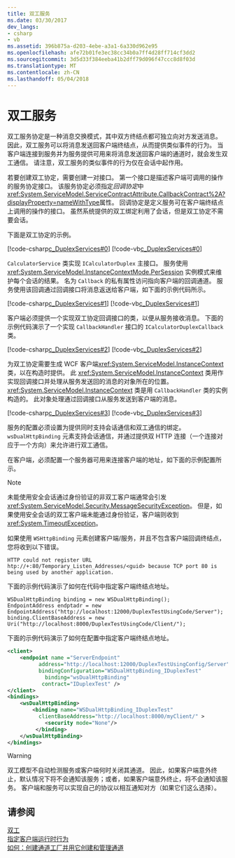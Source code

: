 ```yaml
---
title: 双工服务
ms.date: 03/30/2017
dev_langs:
- csharp
- vb
ms.assetid: 396b875a-d203-4ebe-a3a1-6a330d962e95
ms.openlocfilehash: afe72b01fe3ec38cc34b0a7ff4d28ff714cf3dd2
ms.sourcegitcommit: 3d5d33f384eeba41b2dff79d096f47ccc8d8f03d
ms.translationtype: MT
ms.contentlocale: zh-CN
ms.lasthandoff: 05/04/2018
---
```

# <a name="duplex-services"></a>双工服务
双工服务协定是一种消息交换模式，其中双方终结点都可独立向对方发送消息。 因此，双工服务可以将消息发送回客户端终结点，从而提供类似事件的行为。 当客户端连接到服务并为服务提供可用来将消息发送回客户端的通道时，就会发生双工通信。 请注意，双工服务的类似事件的行为仅在会话中起作用。  
  
 若要创建双工协定，需要创建一对接口。 第一个接口是描述客户端可调用的操作的服务协定接口。 该服务协定必须指定*回调协定*中<xref:System.ServiceModel.ServiceContractAttribute.CallbackContract%2A?displayProperty=nameWithType>属性。 回调协定是定义服务可在客户端终结点上调用的操作的接口。 虽然系统提供的双工绑定利用了会话，但是双工协定不需要会话。  
  
 下面是双工协定的示例。  
  
 [!code-csharp[c_DuplexServices#0](../../../../samples/snippets/csharp/VS_Snippets_CFX/c_duplexservices/cs/service.cs#0)]
 [!code-vb[c_DuplexServices#0](../../../../samples/snippets/visualbasic/VS_Snippets_CFX/c_duplexservices/vb/service.vb#0)]  
  
 `CalculatorService` 类实现 `ICalculatorDuplex` 主接口。 服务使用 <xref:System.ServiceModel.InstanceContextMode.PerSession> 实例模式来维护每个会话的结果。 名为 `Callback` 的私有属性访问指向客户端的回调通道。 服务使用该回调通过回调接口将消息返送给客户端，如下面的示例代码所示。  
  
 [!code-csharp[c_DuplexServices#1](../../../../samples/snippets/csharp/VS_Snippets_CFX/c_duplexservices/cs/service.cs#1)]
 [!code-vb[c_DuplexServices#1](../../../../samples/snippets/visualbasic/VS_Snippets_CFX/c_duplexservices/vb/service.vb#1)]  
  
 客户端必须提供一个实现双工协定回调接口的类，以便从服务接收消息。 下面的示例代码演示了一个实现 `CallbackHandler` 接口的 `ICalculatorDuplexCallback` 类。  
  
 [!code-csharp[c_DuplexServices#2](../../../../samples/snippets/csharp/VS_Snippets_CFX/c_duplexservices/cs/client.cs#2)]
 [!code-vb[c_DuplexServices#2](../../../../samples/snippets/visualbasic/VS_Snippets_CFX/c_duplexservices/vb/client.vb#2)]  
  
 为双工协定需要生成 WCF 客户端<xref:System.ServiceModel.InstanceContext>类，以在构造时提供。 此 <xref:System.ServiceModel.InstanceContext> 类用作实现回调接口并处理从服务发送回的消息的对象所在的位置。 <xref:System.ServiceModel.InstanceContext> 类是用 `CallbackHandler` 类的实例构造的。 此对象处理通过回调接口从服务发送到客户端的消息。  
  
 [!code-csharp[c_DuplexServices#3](../../../../samples/snippets/csharp/VS_Snippets_CFX/c_duplexservices/cs/client.cs#3)]
 [!code-vb[c_DuplexServices#3](../../../../samples/snippets/visualbasic/VS_Snippets_CFX/c_duplexservices/vb/client.vb#3)]  
  
 服务的配置必须设置为提供同时支持会话通信和双工通信的绑定。 `wsDualHttpBinding` 元素支持会话通信，并通过提供双 HTTP 连接（一个连接对应于一个方向）来允许进行双工通信。  
  
 在客户端，必须配置一个服务器可用来连接客户端的地址，如下面的示例配置所示。  
  
  
  
> [!NOTE]
>  未能使用安全会话通过身份验证的非双工客户端通常会引发 <xref:System.ServiceModel.Security.MessageSecurityException>。 但是，如果使用安全会话的双工客户端未能通过身份验证，客户端则收到 <xref:System.TimeoutException>。  
  
 如果使用 `WSHttpBinding` 元素创建客户端/服务，并且不包含客户端回调终结点，您将收到以下错误。  
  
```  
HTTP could not register URL  
htp://+:80/Temporary_Listen_Addresses/<guid> because TCP port 80 is being used by another application.  
```  
  
 下面的示例代码演示了如何在代码中指定客户端终结点地址。  
  
```  
WSDualHttpBinding binding = new WSDualHttpBinding();  
EndpointAddress endptadr = new EndpointAddress("http://localhost:12000/DuplexTestUsingCode/Server");  
binding.ClientBaseAddress = new Uri("http://localhost:8000/DuplexTestUsingCode/Client/");  
```  
  
 下面的示例代码演示了如何在配置中指定客户端终结点地址。  
  
```xml  
<client>  
    <endpoint name ="ServerEndpoint"   
          address="http://localhost:12000/DuplexTestUsingConfig/Server"  
          bindingConfiguration="WSDualHttpBinding_IDuplexTest"   
            binding="wsDualHttpBinding"  
           contract="IDuplexTest" />  
</client>  
<bindings>  
    <wsDualHttpBinding>  
        <binding name="WSDualHttpBinding_IDuplexTest"    
          clientBaseAddress="http://localhost:8000/myClient/" >  
            <security mode="None"/>  
         </binding>  
    </wsDualHttpBinding>  
</bindings>  
```  
  
> [!WARNING]
>  双工模型不自动检测服务或客户端何时关闭其通道。 因此，如果客户端意外终止，默认情况下将不会通知该服务；或者，如果客户端意外终止，将不会通知该服务。 客户端和服务可以实现自己的协议以相互通知对方（如果它们这么选择）。  
  
## <a name="see-also"></a>请参阅  
 [双工](../../../../docs/framework/wcf/samples/duplex.md)  
 [指定客户端运行时行为](../../../../docs/framework/wcf/specifying-client-run-time-behavior.md)  
 [如何：创建通道工厂并用它创建和管理通道](../../../../docs/framework/wcf/feature-details/how-to-create-a-channel-factory-and-use-it-to-create-and-manage-channels.md)
